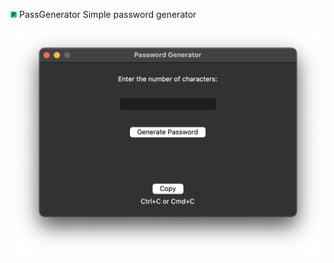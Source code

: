<img src="img/icon.png" width="10" height="10"> PassGenerator 
 Simple password generator
 
![](img/Mainwindow.png)
